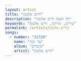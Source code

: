 ```yaml
---
layout: artist
title: "חיים אלטמן"
description: "דף האמן חיים אלטמן"
keywords: "שירים, מוזיקה, חיים אלטמן"
permalink: /artists/חיים-אלטמן/
songs:
  - number: "32720"
    name: "עד הנה"
    album: "סינגלים"
    artist: "חיים אלטמן"
---
```

